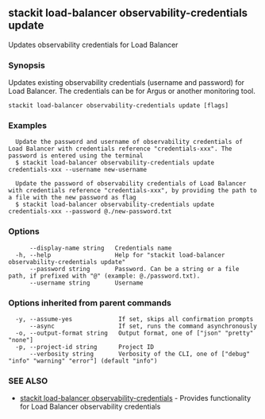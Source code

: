 ## stackit load-balancer observability-credentials update

Updates observability credentials for Load Balancer

### Synopsis

Updates existing observability credentials (username and password) for Load Balancer. The credentials can be for Argus or another monitoring tool.

```
stackit load-balancer observability-credentials update [flags]
```

### Examples

```
  Update the password and username of observability credentials of Load Balancer with credentials reference "credentials-xxx". The password is entered using the terminal
  $ stackit load-balancer observability-credentials update credentials-xxx --username new-username

  Update the password of observability credentials of Load Balancer with credentials reference "credentials-xxx", by providing the path to a file with the new password as flag
  $ stackit load-balancer observability-credentials update credentials-xxx --password @./new-password.txt
```

### Options

```
      --display-name string   Credentials name
  -h, --help                  Help for "stackit load-balancer observability-credentials update"
      --password string       Password. Can be a string or a file path, if prefixed with "@" (example: @./password.txt).
      --username string       Username
```

### Options inherited from parent commands

```
  -y, --assume-yes             If set, skips all confirmation prompts
      --async                  If set, runs the command asynchronously
  -o, --output-format string   Output format, one of ["json" "pretty" "none"]
  -p, --project-id string      Project ID
      --verbosity string       Verbosity of the CLI, one of ["debug" "info" "warning" "error"] (default "info")
```

### SEE ALSO

* [stackit load-balancer observability-credentials](./stackit_load-balancer_observability-credentials.md)	 - Provides functionality for Load Balancer observability credentials

